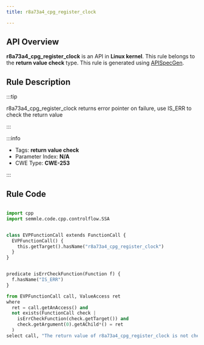 ```yaml
---
title: r8a73a4_cpg_register_clock

---
```



## API Overview
**r8a73a4_cpg_register_clock** is an API in **Linux kernel**. This rule belongs to the **return value check** type. This rule is generated using [APISpecGen](../../tools/APISpecGen).
## Rule Description

:::tip

r8a73a4_cpg_register_clock returns error pointer on failure, use IS_ERR to check the return value

:::

:::info

- Tags: **return value check**
- Parameter Index: **N/A**
- CWE Type: **CWE-253**

:::

## Rule Code
```python

import cpp
import semmle.code.cpp.controlflow.SSA


class EVPFunctionCall extends FunctionCall {
  EVPFunctionCall() {
    this.getTarget().hasName("r8a73a4_cpg_register_clock")
  }
}


predicate isErrCheckFunction(Function f) {
  f.hasName("IS_ERR") 
}

from EVPFunctionCall call, ValueAccess ret
where
  ret = call.getAnAccess() and
  not exists(FunctionCall check |
    isErrCheckFunction(check.getTarget()) and
    check.getArgument(0).getAChild*() = ret
  )
select call, "The return value of r8a73a4_cpg_register_clock is not checked with IS_ERR."
    
```